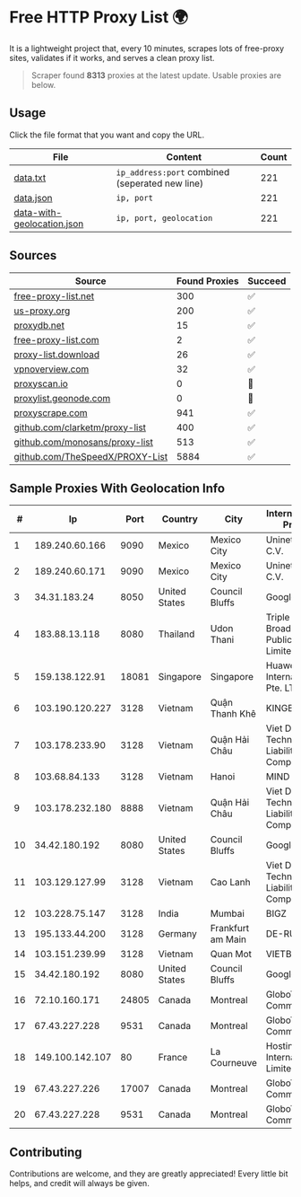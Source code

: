 
# Free HTTP Proxy List 🌍

It is a lightweight project that, every 10 minutes, scrapes lots of free-proxy sites, validates if it works, and serves a clean proxy list.


> Scraper found **8313** proxies at the latest update. Usable proxies are below.

## Usage

Click the file format that you want and copy the URL.


|File|Content|Count|
|----|-------|-----|
|[data.txt](https://raw.githubusercontent.com/themiralay/Proxy-List-World/master/data.txt)|`ip_address:port` combined (seperated new line)|221|
|[data.json](https://raw.githubusercontent.com/themiralay/Proxy-List-World/master/data.json)|`ip, port`|221|
|[data-with-geolocation.json](https://raw.githubusercontent.com/themiralay/Proxy-List-World/master/data-with-geolocation.json)|`ip, port, geolocation`|221|

## Sources

|Source|Found Proxies|Succeed|
|------|-------------|-------|
|[free-proxy-list.net](https://free-proxy-list.net)|300|✅|
|[us-proxy.org](https://www.us-proxy.org)|200|✅|
|[proxydb.net](http://proxydb.net)|15|✅|
|[free-proxy-list.com](https://free-proxy-list.com/?page=&port=&type%5B%5D=http&type%5B%5D=https&up_time=0&search=Search)|2|✅|
|[proxy-list.download](https://www.proxy-list.download/HTTP)|26|✅|
|[vpnoverview.com](https://vpnoverview.com/privacy/anonymous-browsing/free-proxy-servers)|32|✅|
|[proxyscan.io](https://www.proxyscan.io)|0|🚫|
|[proxylist.geonode.com](https://proxylist.geonode.com/api/proxy-list?limit=300&page=1&sort_by=lastChecked&sort_type=desc&protocols=http,https)|0|🚫|
|[proxyscrape.com](https://api.proxyscrape.com/v2/?request=displayproxies&protocol=http&timeout=10000&country=all&ssl=all&anonymity=all)|941|✅|
|[github.com/clarketm/proxy-list](https://raw.githubusercontent.com/clarketm/proxy-list/master/proxy-list-raw.txt)|400|✅|
|[github.com/monosans/proxy-list](https://raw.githubusercontent.com/monosans/proxy-list/main/proxies/http.txt)|513|✅|
|[github.com/TheSpeedX/PROXY-List](https://raw.githubusercontent.com/TheSpeedX/PROXY-List/master/http.txt)|5884|✅|


## Sample Proxies With Geolocation Info

|#|Ip|Port|Country|City|Internet Service Provider|
|-|--|----|-------|----|-------------------------|
|1|189.240.60.166|9090|Mexico|Mexico City|Uninet S.A. de C.V.|
|2|189.240.60.171|9090|Mexico|Mexico City|Uninet S.A. de C.V.|
|3|34.31.183.24|8050|United States|Council Bluffs|Google LLC|
|4|183.88.13.118|8080|Thailand|Udon Thani|Triple T Broadband Public Company Limited|
|5|159.138.122.91|18081|Singapore|Singapore|Huawei International Pte. LTD|
|6|103.190.120.227|3128|Vietnam|Quận Thanh Khê|KINGBOND|
|7|103.178.233.90|3128|Vietnam|Quận Hải Châu|Viet Digital Technology Liability Company|
|8|103.68.84.133|3128|Vietnam|Hanoi|MIND|
|9|103.178.232.180|8888|Vietnam|Quận Hải Châu|Viet Digital Technology Liability Company|
|10|34.42.180.192|8080|United States|Council Bluffs|Google LLC|
|11|103.129.127.99|3128|Vietnam|Cao Lanh|Viet Digital Technology Liability Company|
|12|103.228.75.147|3128|India|Mumbai|BIGZ|
|13|195.133.44.200|3128|Germany|Frankfurt am Main|DE-RUVDS|
|14|103.151.239.99|3128|Vietnam|Quan Mot|VIETBRANDS|
|15|34.42.180.192|8080|United States|Council Bluffs|Google LLC|
|16|72.10.160.171|24805|Canada|Montreal|GloboTech Communications|
|17|67.43.227.228|9531|Canada|Montreal|GloboTech Communications|
|18|149.100.142.107|80|France|La Courneuve|Hostinger International Limited|
|19|67.43.227.226|17007|Canada|Montreal|GloboTech Communications|
|20|67.43.227.228|9531|Canada|Montreal|GloboTech Communications|



## Contributing

Contributions are welcome, and they are greatly appreciated! Every
little bit helps, and credit will always be given.

